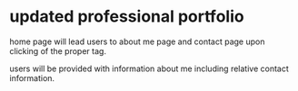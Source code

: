 
# updated professional portfolio

home page will lead users to about me page and contact page upon clicking of the proper tag.

users will be provided with information about me including relative contact information.